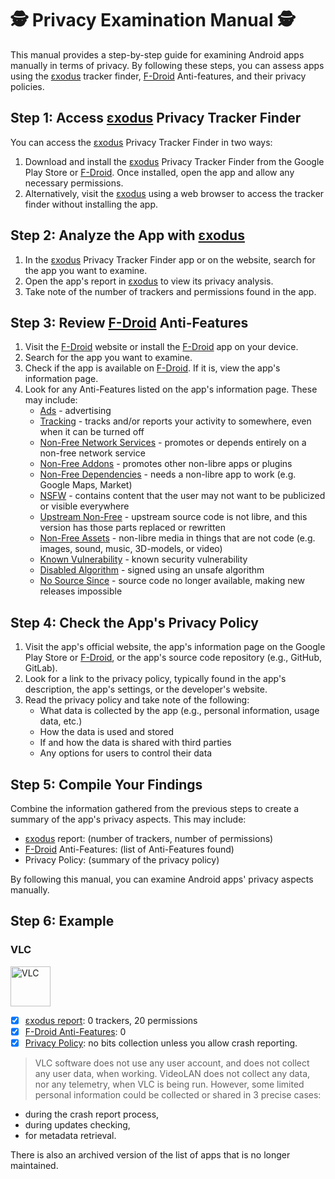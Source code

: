 # 🕵️ Privacy Examination Manual 🕵️

This manual provides a step-by-step guide for examining Android apps manually in terms of privacy. By following these steps, you can assess apps using the [εxodus](https://reports.exodus-privacy.eu.org/en/) tracker finder, [F-Droid](https://f-droid.org/en) Anti-features, and their privacy policies.

## Step 1: Access [εxodus](https://reports.exodus-privacy.eu.org/en/) Privacy Tracker Finder

You can access the [εxodus](https://reports.exodus-privacy.eu.org/en/) Privacy Tracker Finder in two ways:

1. Download and install the [εxodus](https://reports.exodus-privacy.eu.org/en/) Privacy Tracker Finder from the Google Play Store or [F-Droid](https://f-droid.org/en). Once installed, open the app and allow any necessary permissions.
2. Alternatively, visit the [εxodus](https://reports.exodus-privacy.eu.org/en/) using a web browser to access the tracker finder without installing the app.

## Step 2: Analyze the App with [εxodus](https://reports.exodus-privacy.eu.org/en/)

1. In the [εxodus](https://reports.exodus-privacy.eu.org/en/) Privacy Tracker Finder app or on the website, search for the app you want to examine.
2. Open the app's report in [εxodus](https://reports.exodus-privacy.eu.org/en/) to view its privacy analysis.
3. Take note of the number of trackers and permissions found in the app.

## Step 3: Review [F-Droid](https://f-droid.org/en) Anti-Features

1. Visit the [F-Droid](https://f-droid.org/en) website or install the [F-Droid](https://f-droid.org/en) app on your device.
2. Search for the app you want to examine.
3. Check if the app is available on [F-Droid](https://f-droid.org/en). If it is, view the app's information page.
4. Look for any Anti-Features listed on the app's information page. These may include:
   - [Ads](https://f-droid.org/en/docs/Anti-Features/#Ads) - advertising
   - [Tracking](https://f-droid.org/en/docs/Anti-Features/#Tracking) - tracks and/or reports your activity to somewhere, even when it can be turned off
   - [Non-Free Network Services](https://f-droid.org/en/docs/Anti-Features/#NonFreeNet) - promotes or depends entirely on a non-free network service
   - [Non-Free Addons](https://f-droid.org/en/docs/Anti-Features/#NonFreeAdd) - promotes other non-libre apps or plugins
   - [Non-Free Dependencies](https://f-droid.org/en/docs/Anti-Features/#NonFreeDep) - needs a non-libre app to work (e.g. Google Maps, Market)
   - [NSFW](https://f-droid.org/en/docs/Anti-Features/#NSFW) - contains content that the user may not want to be publicized or visible everywhere
   - [Upstream Non-Free](https://f-droid.org/en/docs/Anti-Features/#UpstreamNonFree) - upstream source code is not libre, and this version has those parts replaced or rewritten
   - [Non-Free Assets](https://f-droid.org/en/docs/Anti-Features/#NonFreeAssets) - non-libre media in things that are not code (e.g. images, sound, music, 3D-models, or video)
   - [Known Vulnerability](https://f-droid.org/en/docs/Anti-Features/#KnownVuln) - known security vulnerability
   - [Disabled Algorithm](https://f-droid.org/en/docs/Anti-Features/#DisabledAlgorithm) - signed using an unsafe algorithm
   - [No Source Since](https://f-droid.org/en/docs/Anti-Features/#NoSourceSince) - source code no longer available, making new releases impossible

## Step 4: Check the App's Privacy Policy

1. Visit the app's official website, the app's information page on the Google Play Store or [F-Droid](https://f-droid.org/en), or the app's source code repository (e.g., GitHub, GitLab).
2. Look for a link to the privacy policy, typically found in the app's description, the app's settings, or the developer's website.
3. Read the privacy policy and take note of the following:
   - What data is collected by the app (e.g., personal information, usage data, etc.)
   - How the data is used and stored
   - If and how the data is shared with third parties
   - Any options for users to control their data

## Step 5: Compile Your Findings

Combine the information gathered from the previous steps to create a summary of the app's privacy aspects. This may include:

- [εxodus](https://reports.exodus-privacy.eu.org/en/) report: (number of trackers, number of permissions)
- [F-Droid](https://f-droid.org/en) Anti-Features: (list of Anti-Features found)
- Privacy Policy: (summary of the privacy policy)

By following this manual, you can examine Android apps' privacy aspects manually.

## Step 6: Example

### VLC

<img alt="VLC" height="64" src="https://github.com/videolan/vlc-android/raw/master/application/resources/assets/images/svg/icon.svg">

- [x] [εxodus report](https://reports.exodus-privacy.eu.org/en/reports/org.videolan.vlc/latest/): 0 trackers, 20 permissions
- [x] [F-Droid Anti-Features](https://f-droid.org/packages/org.videolan.vlc/): 0
- [x] [Privacy Policy](https://www.videolan.org/privacy.html): no bits collection unless you allow crash reporting.

> VLC software does not use any user account, and does not collect any user data, when working.
VideoLAN does not collect any data, nor any telemetry, when VLC is being run.
However, some limited personal information could be collected or shared in 3 precise cases:

- during the crash report process,
- during updates checking,
- for metadata retrieval.

There is also an archived version of the list of apps that is no longer maintained.